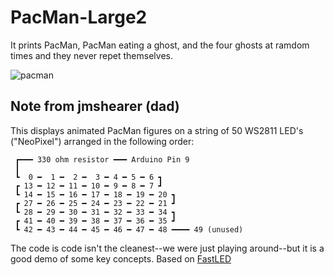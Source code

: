 # PacMan-Large2
It prints PacMan, PacMan eating a ghost, and the four ghosts at ramdom times and they never repet themselves.

![pacman](https://user-images.githubusercontent.com/22283815/217530110-a6474737-0ac5-4f5e-b5b6-589a49f50f75.gif)

## Note from jmshearer (dad)
This displays animated PacMan figures on a string of 50 WS2811 LED's ("NeoPixel") arranged in the following order:
            
     ┏━━━ 330 ohm resistor ━━━ Arduino Pin 9
     ┃
     ┗  0 ━  1 ━  2 ━  3 ━ 4 ━ 5 ━ 6 ┓
     ┏ 13 ━ 12 ━ 11 ━ 10 ━ 9 ━ 8 ━ 7 ┛
     ┗ 14 ━ 15 ━ 16 ━ 17 ━ 18 ━ 19 ━ 20 ┓
     ┏ 27 ━ 26 ━ 25 ━ 24 ━ 23 ━ 22 ━ 21 ┛
     ┗ 28 ━ 29 ━ 30 ━ 31 ━ 32 ━ 33 ━ 34 ┓
     ┏ 41 ━ 40 ━ 39 ━ 38 ━ 37 ━ 36 ━ 35 ┛
     ┗ 42 ━ 43 ━ 44 ━ 45 ━ 46 ━ 47 ━ 48 ━━━━ 49 (unused)

The code is code isn't the cleanest--we were just playing around--but it is a good demo of some key concepts.  Based on [FastLED](https://fastled.io/)
